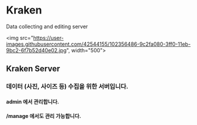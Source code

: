 # Kraken
Data collecting and editing server

<img src="https://user-images.githubusercontent.com/42544155/102356486-9c2fa080-3ff0-11eb-9bc2-6f7b52d40e02.jpg", width="500">


## Kraken Server
### 데이터 (사진, 사이즈 등) 수집을 위한 서버입니다.

#### admin 에서 관리합니다.

#### /manage 에서도 관리 가능합니다.
